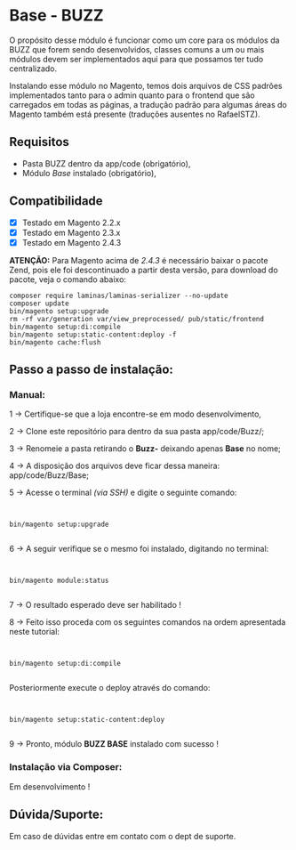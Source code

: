 # Base - BUZZ

O propósito desse módulo é funcionar como um core para os módulos da BUZZ que forem sendo desenvolvidos, classes comuns a um ou mais módulos devem ser implementados aqui para que possamos ter tudo centralizado.

Instalando esse módulo no Magento, temos dois arquivos de CSS padrões implementados tanto para o admin quanto para o frontend que são carregados em todas as páginas, a tradução padrão para algumas áreas do Magento também está presente (traduções ausentes no RafaelSTZ).

## Requisitos

* Pasta BUZZ dentro da app/code (obrigatório),
* Módulo *Base* instalado (obrigatório),

## Compatibilidade

- [x] Testado em Magento 2.2.x
- [x] Testado em Magento 2.3.x
- [x] Testado em Magento 2.4.3

**ATENÇÃO:** Para Magento acima de _2.4.3_ é necessário baixar o pacote Zend, pois ele foi descontinuado a partir desta versão, para download do pacote, veja o comando abaixo:

    composer require laminas/laminas-serializer --no-update
    composer update
    bin/magento setup:upgrade
    rm -rf var/generation var/view_preprocessed/ pub/static/frontend
    bin/magento setup:di:compile
    bin/magento setup:static-content:deploy -f
    bin/magento cache:flush


## Passo a passo de instalação:


### Manual:

1 -> Certifique-se que a loja encontre-se em modo desenvolvimento,

2 -> Clone este repositório para dentro da sua pasta app/code/Buzz/;

3 -> Renomeie a pasta retirando o **Buzz-** deixando apenas **Base** no nome;

4 -> A disposição dos arquivos deve ficar dessa maneira: app/code/Buzz/Base;

5 -> Acesse o terminal *(via SSH)* e digite o seguinte comando:

```


bin/magento setup:upgrade


```

6 -> A seguir verifique se o mesmo foi instalado, digitando no terminal:

```


bin/magento module:status


```

7 -> O resultado esperado deve ser habilitado !

8 -> Feito isso proceda com os seguintes comandos na ordem apresentada neste tutorial:

```


bin/magento setup:di:compile


```

Posteriormente execute o deploy através do comando:

```


bin/magento setup:static-content:deploy


```

9 -> Pronto, módulo **BUZZ BASE** instalado com sucesso !

### Instalação via Composer:

Em desenvolvimento !


## Dúvida/Suporte:

Em caso de dúvidas entre em contato com o dept de suporte.